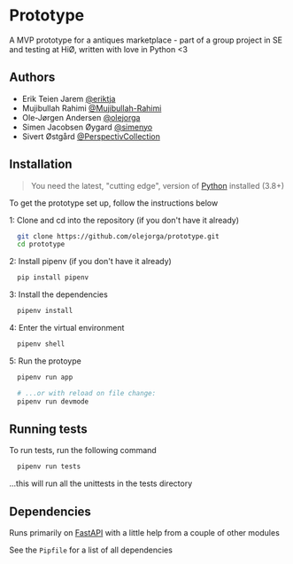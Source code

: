 # Prototype
A MVP prototype for a antiques marketplace - part of a group project in SE and testing at HiØ, written with love in Python <3

## Authors
- Erik Teien Jarem [@eriktja](https://www.github.com/eriktja)
- Mujibullah Rahimi [@Mujibullah-Rahimi](https://www.github.com/Mujibullah-Rahimi)
- Ole-Jørgen Andersen [@olejorga](https://www.github.com/olejorga)
- Simen Jacobsen Øygard [@simenyo](https://www.github.com/simenyo)
- Sivert Østgård [@PerspectivCollection](https://www.github.com/PerspectivCollection)

## Installation
> You need the latest, "cutting edge", version of [Python](https://www.python.org) installed (3.8+)

To get the prototype set up, follow the instructions below

1: Clone and cd into the repository (if you don't have it already)

```bash
  git clone https://github.com/olejorga/prototype.git
  cd prototype
```

2: Install pipenv (if you don't have it already)

```bash
  pip install pipenv
```

3: Install the dependencies

```bash
  pipenv install
```

4: Enter the virtual environment

```bash
  pipenv shell
```

5: Run the protoype

```bash
  pipenv run app

  # ...or with reload on file change:
  pipenv run devmode
```

## Running tests

To run tests, run the following command

```bash
  pipenv run tests
```

...this will run all the unittests in the tests directory

## Dependencies
Runs primarily on [FastAPI](https://github.com/tiangolo/fastapi) with a little help from a couple of other modules 

See the `Pipfile` for a list of all dependencies
